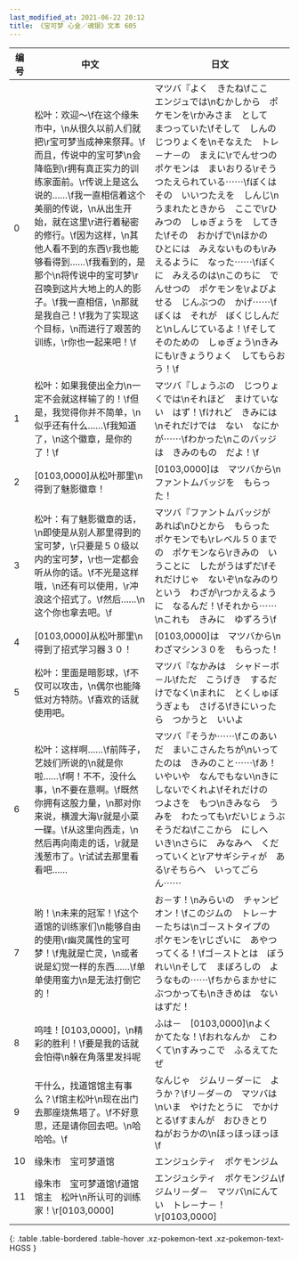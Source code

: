 ```yaml
---
last_modified_at: 2021-06-22 20:12
title: 《宝可梦 心金／魂银》文本 605
---
```

| 编号 | 中文 | 日文 |
| ---- | ---- | ---- |
| 0 | 松叶：欢迎～\f在这个缘朱市中，\n从很久以前人们就把\r宝可梦当成神来祭拜。\f而且，传说中的宝可梦\n会降临到\r拥有真正实力的训练家面前。\r传说上是这么说的……\f我一直相信着这个美丽的传说，\n从出生开始，就在这里\r进行着秘密的修行。\f因为这样，\n其他人看不到的东西\r我也能够看得到……\f我看到的，是那个\n将传说中的宝可梦\r召唤到这片大地上的人的影子。\f我一直相信，\n那就是我自己！\f我为了实现这个目标，\n而进行了艰苦的训练，\r你也一起来吧！\f | マツバ『よく　きたね\fここ　エンジュでは\nむかしから　ポケモンを\rかみさま　として　まつっていた\fそして　しんの　じつりょくを\nそなえた　トレ－ナ－の　まえに\rでんせつの　ポケモンは　まいおりる\rそう　つたえられている⋯⋯\fぼくは　その　いいつたえを　しんじ\nうまれたときから　ここで\rひみつの　しゅぎょうを　してきた\fその　おかげで\nほかの　ひとには　みえないものも\rみえるように　なった⋯⋯\fぼくに　みえるのは\nこのちに　でんせつの　ポケモンを\rよびよせる　じんぶつの　かげ⋯⋯\fぼくは　それが　ぼくじしんだと\nしんじているよ！\fそして　そのための　しゅぎょう\nきみ　にも\rきょうりょく　してもらおう！\f |
| 1 | 松叶：如果我使出全力\n一定不会就这样输了的！\f但是，我觉得你并不简单，\n似乎还有什么……\f我知道了，\n这个徽章，是你的了！\f | マツバ『しょうぶの　じつりょくでは\nそれほど　まけていない　はず！\fけれど　きみには\nそれだけでは　ない　なにかが⋯⋯\fわかった\nこのバッジは　きみのもの　だよ！\f |
| 2 | [0103,0000]从松叶那里\n得到了魅影徽章！ | [0103,0000]は　マツバから\nファントムバッジを　もらった！ |
| 3 | 松叶：有了魅影徽章的话，\n即使是从别人那里得到的宝可梦，\r只要是５０级以内的宝可梦，\r也一定都会听从你的话。\f不光是这样哦，\n还有可以使用，\r冲浪这个招式了。\f然后……\n这个你也拿去吧。\f | マツバ『ファントムバッジが　あれば\nひとから　もらった　ポケモンでも\rレベル５０までの　ポケモンなら\rきみの　いうことに　したがうはずだ\fそれだけじゃ　ないぞ\nなみのり　という　わざが\rつかえるように　なるんだ！\fそれから⋯⋯\nこれも　きみに　ゆずろう\f |
| 4 | [0103,0000]从松叶那里\n得到了招式学习器３０！ | [0103,0000]は　マツバから\nわざマシン３０を　もらった！ |
| 5 | 松叶：里面是暗影球，\f不仅可以攻击，\n偶尔也能降低对方特防。\f喜欢的话就使用吧。 | マツバ『なかみは　シャド－ボ－ル\fただ　こうげき　するだけでなく\nまれに　とくしゅぼうぎょも　さげる\fきにいったら　つかうと　いいよ |
| 6 | 松叶：这样啊……\f前阵子，艺妓们所说的\n就是你啦……\f啊！不不，没什么事，\n不要在意啊。\f既然你拥有这股力量，\n那对你来说，横渡大海\r就是小菜一碟。\f从这里向西走，\n然后再向南走的话，\r就是浅葱市了。\r试试去那里看看吧…… | マツバ『そうか⋯⋯\fこのあいだ　まいこさんたちが\nいってたのは　きみのこと⋯⋯\fあ！　いやいや　なんでもない\nきにしないでくれよ\fそれだけの　つよさを　もつ\nきみなら　うみを　わたっても\rだいじょうぶそうだね\fここから　にしへ　いき\nさらに　みなみへ　くだっていくと\rアサギシティが　ある\rそちらへ　いってごらん⋯⋯ |
| 7 | 哟！\n未来的冠军！\f这个道馆的训练家们\n能够自由的使用\r幽灵属性的宝可梦！\f鬼就是亡灵，\n或者说是幻觉一样的东西……\f单单使用蛮力\n是无法打倒它的！ | お－す！\nみらいの　チャンピオン！\fこのジムの　トレ－ナ－たちは\nゴ－ストタイプの　ポケモンを\rじざいに　あやつってくる！\fゴ－ストとは　ぼうれい\nそして　まぼろしの　ようなもの⋯⋯\fちからまかせに　ぶつかっても\nききめは　ないはずだ！ |
| 8 | 呜哇！[0103,0000]，\n精彩的胜利！\f要是我的话就会怕得\n躲在角落里发抖呢 | ふは－　[0103,0000]\nよく　かてたな！\fおれなんか　こわくて\nすみっこで　ふるえてたぜ |
| 9 | 干什么，找道馆馆主有事么？\f馆主松叶\n现在出门去那座烧焦塔了。\f不好意思，还是请你回去吧。\n哈哈哈。\f | なんじゃ　ジムリ－ダ－に　ようか？\fリ－ダ－の　マツバは\nいま　やけたとうに　でかけとる\fすまんが　おひきとり　ねがおうかの\nほっほっほっほ\f |
| 10 | 缘朱市　宝可梦道馆 | エンジュシティ　ポケモンジム |
| 11 | 缘朱市　宝可梦道馆\f道馆馆主　松叶\n所认可的训练家！\r[0103,0000] | エンジュシティ　ポケモンジム\fジムリ－ダ－　マツバ\nにんてい　トレ－ナ－！\r[0103,0000] |
{: .table .table-bordered .table-hover .xz-pokemon-text .xz-pokemon-text-HGSS }